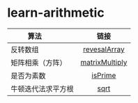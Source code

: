 # learn-arithmetic

|算法         |链接              |
| ------------- |:-------------:|
| 反转数组       | [revesalArray](https://github.com/eachmawzw/learn-arithmetic/blob/master/src/revesalArray.js)  |
| 矩阵相乘（方阵）| [matrixMultiply](https://github.com/eachmawzw/learn-arithmetic/blob/master/src/matrixMultiply.js)|
| 是否为素数     | [isPrime](https://github.com/eachmawzw/learn-arithmetic/blob/master/src/isPrime.js)|
| 牛顿迭代法求平方根| [sqrt](https://github.com/eachmawzw/learn-arithmetic/blob/master/src/sqrt.js)|
